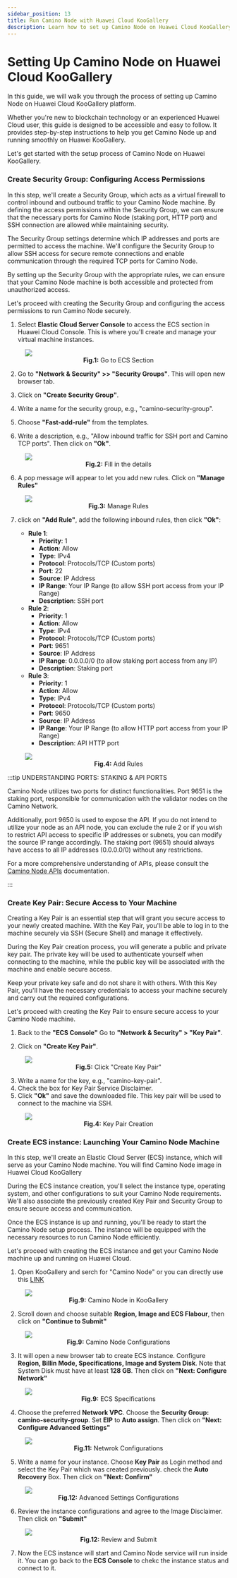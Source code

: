 ```yaml
---
sidebar_position: 13
title: Run Camino Node with Huawei Cloud KooGallery
description: Learn how to set up Camino Node on Huawei Cloud KooGallery once it's released.
---
```


# Setting Up Camino Node on Huawei Cloud KooGallery

In this guide, we will walk you through the process of setting up Camino Node on Huawei Cloud KooGallery platform.

Whether you're new to blockchain technology or an experienced Huawei Cloud user, this guide is designed to be accessible and easy to follow. It provides step-by-step instructions to help you get Camino Node up and running smoothly on Huawei KooGallery.

Let's get started with the setup process of Camino Node on Huawei KooGallery. 


### Create Security Group: Configuring Access Permissions

In this step, we'll create a Security Group, which acts as a virtual firewall to control inbound and outbound traffic to your
Camino Node machine. By defining the access permissions within the Security Group, we can ensure that the necessary ports for
Camino Node (staking port, HTTP port) and SSH connection are allowed while maintaining security.

The Security Group settings determine which IP addresses and ports are permitted to access the machine. We'll configure the
Security Group to allow SSH access for secure remote connections and enable communication through the required TCP ports for
Camino Node.

By setting up the Security Group with the appropriate rules, we can ensure that your Camino Node machine is both accessible
and protected from unauthorized access.

Let's proceed with creating the Security Group and configuring the access permissions to run Camino Node securely.

1. Select **Elastic Cloud Server Console** to access the ECS section in Huawei Cloud Console. This is where you'll create and manage your virtual machine instances.

<figure>
<img class="zoom" src="/img/huawei/huawei_sg_1.png#center"/>
<figcaption align = "center"><b>Fig.1:</b> Go to ECS Section</figcaption>
</figure>

2. Go to **"Network & Security" >> "Security Groups"**. This will open new browser tab.

2. Click on **"Create Security Group"**.

3. Write a name for the security group, e.g., "camino-security-group".

4. Choose **"Fast-add-rule"** from the templates. 

5. Write a description, e.g., "Allow inbound traffic for SSH port and Camino TCP ports". Then click on **"Ok"**.

<figure>
<img class="zoom" src="/img/huawei/huawei_sg_2.png#center"/>
<figcaption align = "center"><b>Fig.2:</b> Fill in the details</figcaption>
</figure>

6. A pop message will appear to let you add new rules. Click on **"Manage Rules"**

<figure>
<img class="zoom" src="/img/huawei/huawei_sg_3.png#center"/>
<figcaption align = "center"><b>Fig.3:</b> Manage Rules</figcaption>
</figure>

7. click on **"Add Rule"**, add the following inbound rules, then click **"Ok"**:


   - **Rule 1**:
     - **Priority**: 1
     - **Action**: Allow
     - **Type**: IPv4
     - **Protocol**: Protocols/TCP (Custom ports)
     - **Port**: 22
     - **Source**: IP Address
     - **IP Range**: Your IP Range (to allow SSH port access from your IP Range)
     - **Description**: SSH port
   - **Rule 2**:
     - **Priority**: 1
     - **Action**: Allow
     - **Type**: IPv4
     - **Protocol**: Protocols/TCP (Custom ports)
     - **Port**: 9651
     - **Source**: IP Address
     - **IP Range**: 0.0.0.0/0 (to allow staking port access from any IP)
     - **Description**: Staking port
   - **Rule 3**:
     - **Priority**: 1
     - **Action**: Allow
     - **Type**: IPv4
     - **Protocol**: Protocols/TCP (Custom ports)
     - **Port**: 9650
     - **Source**: IP Address
     - **IP Range**: Your IP Range (to allow HTTP port access from your IP Range)
     - **Description**: API HTTP port

<figure>
<img class="zoom" src="/img/huawei/huawei_sg_4.png#center"/>
<figcaption align = "center"><b>Fig.4:</b> Add Rules</figcaption>
</figure>

:::tip UNDERSTANDING PORTS: STAKING & API PORTS

Camino Node utilizes two ports for distinct functionalities. Port 9651 is the staking port, responsible for communication
with the validator nodes on the Camino Network.

Additionally, port 9650 is used to expose the API. If you do not intend to utilize your node as an API node, you can exclude
the rule 2 or if you wish to restrict API access to specific IP addresses or subnets, you can modify the source IP range
accordingly. The staking port (9651) should always have access to all IP addresses (0.0.0.0/0) without any restrictions.

For a more comprehensive understanding of APIs, please consult the [Camino Node APIs](/developer/apis/camino-node-apis/)
documentation.

:::

### Create Key Pair: Secure Access to Your Machine

Creating a Key Pair is an essential step that will grant you secure access to your newly created machine. With the Key Pair,
you'll be able to log in to the machine securely via SSH (Secure Shell) and manage it effectively.

During the Key Pair creation process, you will generate a public and private key pair. The private key will be used to
authenticate yourself when connecting to the machine, while the public key will be associated with the machine and enable secure access.

Keep your private key safe and do not share it with others. With this Key Pair, you'll have the necessary credentials to access
your machine securely and carry out the required configurations.

Let's proceed with creating the Key Pair to ensure secure access to your Camino Node machine.

1. Back to the **"ECS Console"** Go to **"Network & Security" > "Key Pair"**.

2. Click on **"Create Key Pair"**.

<figure>
<img class="zoom" src="/img/huawei/huawei_kp_1.png#center"/>
<figcaption align = "center"><b>Fig.5:</b> Click "Create Key Pair"</figcaption>
</figure>

3. Write a name for the key, e.g., "camino-key-pair".
4. Check the box for Key Pair Service Disclaimer.
5. Click **"Ok"** and save the downloaded file. This key pair will be used to connect to the machine via SSH.

<figure>
<img class="zoom" src="/img/huawei/huawei_kp_2.png#center"/>
<figcaption align = "center"><b>Fig.4:</b> Key Pair Creation</figcaption>
</figure>



### Create ECS instance: Launching Your Camino Node Machine

In this step, we'll create an Elastic Cloud Server (ECS) instance, which will serve as your Camino Node machine. You will find Camino Node image in Huawei Cloud KooGallery 

During the ECS instance creation, you'll select the instance type, operating system, and other configurations to suit your Camino Node requirements. We'll also associate the previously created Key Pair and Security Group to ensure secure access and communication.

Once the ECS instance is up and running, you'll be ready to start the Camino Node setup process. The instance will be equipped with the necessary resources to run Camino Node efficiently.

Let's proceed with creating the ECS instance and get your Camino Node machine up and running on Huawei Cloud.

1. Open KooGallery and serch for "Camino Node" or you can directly use this [LINK](https://marketplace.eu.huaweicloud.com/hidden/contents/8939f076-027e-4cd6-a8c6-170fedccda51)

<figure>
<img class="zoom" src="/img/huawei/huawei_instance_1.png#center"/>
<figcaption align = "center"><b>Fig.9:</b> Camino Node in KooGallery</figcaption>
</figure>

2. Scroll down and choose suitable **Region, Image and ECS Flabour**, then click on **"Continue to Submit"**

<figure>
<img class="zoom" src="/img/huawei/huawei_instance_2.png#center"/>
<figcaption align = "center"><b>Fig.9:</b> Camino Node Configurations</figcaption>
</figure>

3. It will open a new browser tab to create ECS instance. Configure **Region, Billin Mode, Specifications, Image and System Disk**. Note that System Disk must have at least **128 GB**. Then click on **"Next: Configure Network"**

<figure>
<img class="zoom" src="/img/huawei/huawei_instance_3.png#center"/>
<figcaption align = "center"><b>Fig.9:</b> ECS Specifications</figcaption>
</figure>

4. Choose the preferred **Network VPC**. Choose the **Security Group: camino-security-group**. Set **EIP** to  **Auto assign**. Then click on **"Next: Configure Advanced Settings"**

<figure>
<img class="zoom" src="/img/huawei/huawei_instance_4.png#center"/>
<figcaption align = "center"><b>Fig.11:</b> Netwrok Configurations</figcaption>
</figure>

5. Write a name for your instance. Choose **Key Pair** as Login method and select the Key Pair which was created previously. check the **Auto Recovery** Box. Then click on **"Next: Confirm"**

<figure>
<img class="zoom" src="/img/huawei/huawei_instance_5.png#center"/>
<figcaption align = "center"><b>Fig.12:</b> Advanced Settings Configurations</figcaption>
</figure>

6. Review the instance configurations and agree to the Image Disclaimer. Then click on **"Submit"**

<figure>
<img class="zoom" src="/img/huawei/huawei_instance_6.png#center"/>
<figcaption align = "center"><b>Fig.12:</b> Review and Submit</figcaption>
</figure>

7. Now the ECS instance will start and Camino Node service will run inside it. You can go back to the **ECS Console** to chekc the instance status and connect to it.
